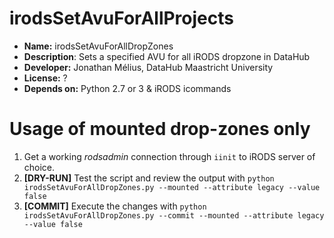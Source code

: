 # irodsSetAvuForAllProjects

* **Name:** irodsSetAvuForAllDropZones
* **Description**: Sets a specified AVU for all iRODS dropzone in DataHub
* **Developer:** Jonathan Mélius, DataHub Maastricht University
* **License:** ?
* **Depends on:** Python 2.7 or 3 & iRODS icommands

# Usage of mounted drop-zones only
1. Get a working _rodsadmin_ connection through `iinit` to iRODS server of choice.
2. **[DRY-RUN]** Test the script and review the output with
    `python irodsSetAvuForAllDropZones.py --mounted --attribute legacy --value false`
3. **[COMMIT]** Execute the changes with
    `python irodsSetAvuForAllDropZones.py --commit --mounted --attribute legacy --value false`

